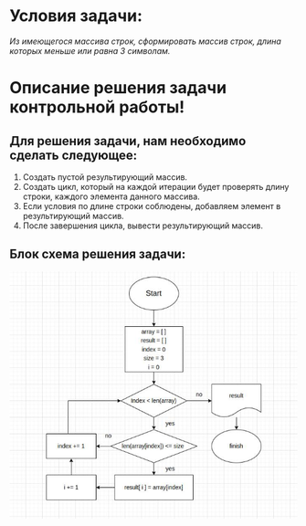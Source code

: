 # Условия задачи:
*Из имеющегося массива строк, сформировать массив строк, длина которых меньше или равна 3 символам.*   
# Описание решения задачи контрольной работы!
## Для решения задачи, нам необходимо сделать следующее:
1. Создать пустой результирующий массив.
2. Создать цикл, который на каждой итерации будет проверять длину строки, каждого элемента данного массива.
3. Если условия по длине строки соблюдены, добавляем элемент в результирующий массив.
4. После завершения цикла, вывести результирующий массив.

## Блок схема решения задачи:
![Блок схема](block.jpg)

